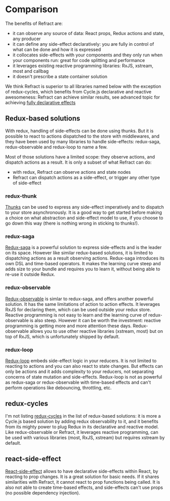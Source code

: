 # Comparison

The benefits of Refract are:
- it can observe any source of data: React props, Redux actions and state, any producer
- it can define any side-effect declaratively: you are fully in control of what can be done and how it is expressed
- it collocates side-effects with your components and they only run when your components run: great for code splitting and performance
- it leverages existing reactive programming libraries: RxJS, xstream, most and callbag
- it doesn't prescribe a state container solution

We think Refract is superior to all libraries named below with the exception of redux-cycles, which benefits from Cycle.js declarative and reactive awesomeness: Refract can achieve similar results, see advanced topic for achieving [fully declarative effects](../advanced/fully-declarative.md)

## Redux-based solutions

With redux, handling of side-effects can be done using thunks. But it is possible to react to actions dispatched to the store with middlewares, and they have been used by many libraries to handle side-effects: redux-saga, redux-observable and redux-loop to name a few.

Most of those solutions have a limited scope: they observe actions, and dispatch actions as a result. It is only a subset of what Refract can do:
- with redux, Refract can observe actions and state nodes
- Refract can dispatch actions as a side-effect, or trigger any other type of side-effect

### redux-thunk

[Thunks](https://redux.js.org/api-reference/applymiddleware#example-using-thunk-middleware-for-async-actions) can be used to express any side-effect imperatively and to dispatch to your store asynchronously. It is a good way to get started before making a choice on what abstraction and side-effect model to use, if you choose to go down this way (there is nothing wrong in sticking to thunks!).

### redux-saga

[Redux-saga](https://redux-saga.js.org/) is a powerful solution to express side-effects and is the leader on its space. However like similar redux-based solutions, it is limited to dispatching actions as a result observing actions. Redux-saga introduces its own DSL and time-based operators. It makes the learning curve steep and adds size to your bundle and requires you to learn it, without being able to re-use it outside Redux.

### redux-observable

[Redux-observable](https://redux-observable.js.org/) is simlar to redux-saga, and offers another powerful solution. It has the same limitations of action to action effects. It leverages RxJS for declaring them, which can be used outside your redux store. Reactive programming is not easy to learn and the learning curve of redux-observable is also steep. However it can be worth the investment: reactive programming is getting more and more attention these days. Redux-observable allows you to use other reactive libraries (xstream, most) but on top of RxJS, which is unfortunately shipped by default.

### redux-loop

[Redux-loop](https://redux-loop.js.org/) embeds side-effect logic in your reducers. It is not limited to reacting to actions and you can also react to state changes. But effects can only be actions and it adds complexity to your reducers, not separating concerns of state mutation and side-effects. Redux-loop is not as powerful as redux-saga or redux-observable with time-based effects and can't perform operations like debouncing, throttling, etc.


## redux-cycles

I'm not listing [redux-cycles](https://github.com/cyclejs-community/redux-cycles) in the list of redux-based solutions: it is more a Cycle.js based solution by adding redux observability to it, and it benefits from its mighty power to plug Redux in its declarative and reactive model. Like redux-observable or Refract, it leverages reactive programming, can be used with various libraries (most, RxJS, xstream) but requires xstream by default.


## react-side-effect

[React-side-effect](https://github.com/gaearon/react-side-effect) allows to have declarative side-effects within React, by reacting to prop changes. It is a great solution for basic needs. If it shares similarities with Refract, it cannot react to prop functions being called. It is also not able to create time-based effects, and side-effects can't use props (no possible dependency injection).
